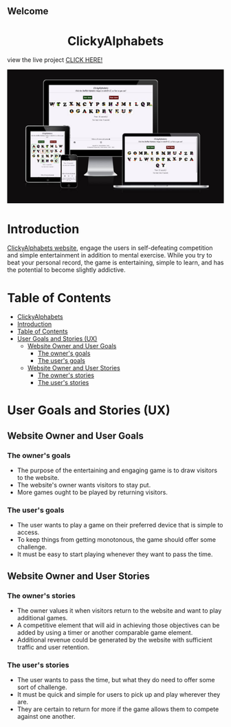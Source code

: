 <h2>Welcome</h2>

# <h1 align="center">ClickyAlphabets</h1>

view the live project [CLICK HERE!](https://swathikeshavamurthy.github.io/Clicky-Alphabets-P1/)

![Am I Responsive Image](assets/documentation/readme-images/amiresponsive.JPG)

# Introduction

 [ClickyAlphabets website](), engage the users in self-defeating competition and simple entertainment in addition to mental exercise. While you try to beat your personal record, the game is entertaining, simple to learn, and has the potential to become slightly addictive.

# Table of Contents

- [ClickyAlphabets](#clickyalphabets)
- [Introduction](#introduction)
- [Table of Contents](#table-of-contents)
- [User Goals and Stories (UX)](#user-goals-and-stories-ux)
    - [Website Owner and User Goals](#website-owner-and-user-goals)
      - [The owner's goals](#the-owners-goals)
      - [The user's goals](#the-users-goals)
    - [Website Owner and User Stories](#website-owner-and-user-stories)
      - [The owner's stories](#the-owners-stories)
      - [The user's stories](#the-users-stories)     

# User Goals and Stories (UX)

## Website Owner and User Goals

### The owner's goals

- The purpose of the entertaining and engaging game is to draw visitors to the website.
- The website's owner wants visitors to stay put.
- More games ought to be played by returning visitors.

### The user's goals

- The user wants to play a game on their preferred device that is simple to access.
- To keep things from getting monotonous, the game should offer some challenge.
- It must be easy to start playing whenever they want to pass the time.

## Website Owner and User Stories

### The owner's stories

- The owner values it when visitors return to the website and want to play additional games.
- A competitive element that will aid in achieving those objectives can be added by using a timer or another comparable game element.
- Additional revenue could be generated by the website with sufficient traffic and user retention.

### The user's stories

- The user wants to pass the time, but what they do need to offer some sort of challenge. 
- It must be quick and simple for users to pick up and play wherever they are.
- They are certain to return for more if the game allows them to compete against one another.






